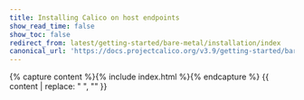 ```yaml
---
title: Installing Calico on host endpoints
show_read_time: false
show_toc: false
redirect_from: latest/getting-started/bare-metal/installation/index
canonical_url: 'https://docs.projectcalico.org/v3.9/getting-started/bare-metal/installation/index'
---
```


{% capture content %}{% include index.html %}{% endcapture %}
{{ content | replace: "    ", "" }}